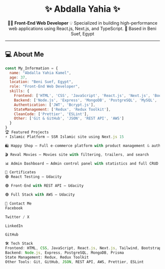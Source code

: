 <h1 align="center">✨ Abdalla Yahia ✨</h1>

<div align="center">
👨‍💻 <strong>Front-End Web Developer</strong>  
💡 Specialized in building high-performance web applications using React.js, Next.js, and TypeScript.  
📍 Based in Beni Suef, Egypt  
</div>

---

## 💻 About Me

```js
const My_Information = {
  name: "Abdalla Yahia Kamel",
  age: 37,
  location: "Beni Suef, Egypt",
  role: "Front-End Web Developer",
  skills: {
    Frontend: ['HTML', 'CSS', 'JavaScript', 'React.js', 'Next.js', 'Bootstrap', 'Tailwind CSS'],
    Backend: ['Node.js', 'Express', 'MongoDB', 'PostgreSQL', 'MySQL', 'Prisma'],
    Authentication: ['JWT', 'Bcrypt.js'],
    StateManagement: ['Redux', 'Redux Toolkit'],
    CleanCode: ['Prettier', 'ESLint'],
    Other: ['Git & GitHub', 'JSON', 'REST API', 'AWS']
  }
}
🏆 Featured Projects
⚡ Islamic Platform – SSR Islamic site using Next.js 15

🛍️ Happy Shop – Full e-commerce platform with product management & auth

🎬 Reval Movies – Movies site with filtering, trailers, and search

📊 Admin Dashboard – Admin control panel with statistics and full CRUD

📜 Certificates
🟢 React Testing – Udacity

🟢 Front-End with REST API – Udacity

🟢 Full Stack with AWS – Udacity

🔗 Contact Me
Facebook

Twitter / X

LinkedIn

GitHub

🛠️ Tech Stack
Frontend: HTML, CSS, JavaScript, React.js, Next.js, Tailwind, Bootstrap
Backend: Node.js, Express, PostgreSQL, MongoDB, Prisma
State Management: Redux, Redux Toolkit
Other Tools: Git, GitHub, JSON, REST API, AWS, Prettier, ESLint

